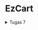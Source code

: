 <h1>EzCart</h1>

<details>
<summary>Tugas 7</summary>

### 1. Jelaskan apa yang dimaksud dengan stateless widget dan stateful widget, dan jelaskan perbedaan dari keduanya.
**Stateful widgets** adalah widgets yang dapat mengubah *state* ataupun tampilannya. Tampilan widget dapat berubah karena interaksi pengguna atau terjadi *event* internal yang memicu perubahan data.
**Stateless widgets** adalah widgets yang statis, komponen-komponen pada UI hanya dapat diatur pada konfigurasi *constructor* sehingga data tidak akan berubah.
**Perbedaan** dari stateful dan stateless widgets adalah stateful widgets adalah widgets yang dinamis, widgets ini akan diubah sesuai dengan perubahan data ataupun user action, stateful widgets dapat dirender ulang seiring dengan perubahan state. Stateless widgets adalah widgets yang statis, tidak tergantung pada perubahan data, dan hanya dirender sekali.

### 2. Sebutkan widget apa saja yang kamu gunakan pada proyek ini dan jelaskan fungsinya.
Terdapat 4 *widget* pada proyek ini, yaitu MyApp yang terdapat pada main.dart dan juga MyHomePage, InfoCard, dan ItemCard yang terdapat pada menu.dart. **MyApp** adalah widget yang menjadi *root* atau akar dari aplikasi, widget ini yang menjadi wadah untuk menampilkan keseluruhan aplikasi kita. **MyHomePage** adalah widget yang menyediakan struktur dasar halaman berupa AppBar dan body, widget ini menyususn tampilan dari aplikasi kita. **InfoCard** adalah widget yang berfungsi untuk menampilkan informasi nama, NPM, dan kelas. **ItemCard** adalah widget yang berfungsi untuk menampilkan tombol-tombol serta Snackbar ketika tombol tersebut ditekan.

### 3. Apa fungsi dari `setState()`? Jelaskan variabel apa saja yang dapat terdampak dengan fungsi tersebut.
Fungsi `setState()` berguna untuk memicu proses render ulang dari sebuah *stateful widget*. Ketika terdapat perubahan data yang akan mengubah UI aplikasi, kita perlu memanggil fungsi `setState()`.
</details>
